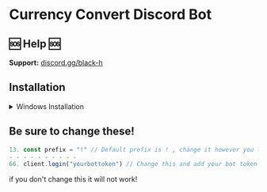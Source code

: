 # Currency Convert Discord Bot

## 🆘 Help 🆘

**Support:** [discord.gg/black-h](https://discord.gg/black-h)

## Installation

<details>
<summary>Windows Installation</summary>
<br>

1. Install [Node.js](https://nodejs.org/en) [ 1.16.6+ ]
2. Install [Visual Studio Code](https://code.visualstudio.com/)
```bash
3. Download this Project
4. npm init
5. npm i discord.js@13
6. npm i canvas
7. npm i node-fetch
6. node .
```

and done!
</details>

## Be sure to change these!

```js
13. const prefix = "!" // Default prefix is ! , change it however you like
- - - - - - - - - -
66. client.login("yourbottoken") // Change this and add your bot token
```

if you don't change this it will not work!
